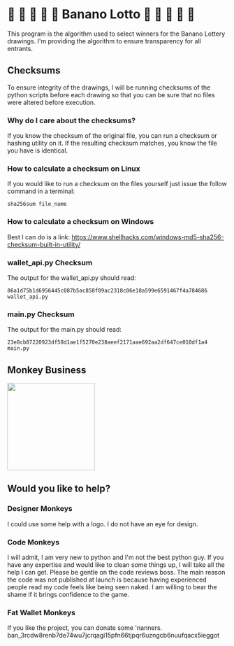 # :monkey: :banana: :monkey: :banana: :monkey: Banano Lotto :monkey: :banana: :monkey: :banana: :monkey:

This program is the algorithm used to select winners for the Banano Lottery drawings. I'm providing the algorithm to ensure transparency for all entrants.

## Checksums
To ensure integrity of the drawings, I will be running checksums of the python scripts before each drawing so that you can be sure that no files were altered before execution.

### Why do I care about the checksums?
If you know the checksum of the original file, you can run a checksum or hashing utility on it. If the resulting checksum matches, you know the file you have is identical.

### How to calculate a checksum on Linux
If you would like to run a checksum on the files yourself just issue the follow command in a terminal:

`sha256sum file_name`

### How to calculate a checksum on Windows
Best I can do is a link:
https://www.shellhacks.com/windows-md5-sha256-checksum-built-in-utility/

### wallet_api.py Checksum
The output for the wallet_api.py should read:

`86a1d75b1d6956445c087b5ac858f89ac2318c06e18a599e6591467f4a784686  wallet_api.py`

### main.py Checksum
The output for the main.py should read:

`23e8cb87220923df58d1ae1f5270e238aeef2171aae692aa2df647ce010df1a4  main.py`

## Monkey Business

<img src="https://pbs.twimg.com/profile_images/1366434286904225792/mDWj6Vsk_400x400.jpg" width=200>


## Would you like to help?
### Designer Monkeys
I could use some help with a logo. I do not have an eye for design.

### Code Monkeys
I will admit, I am very new to python and I'm not the best python guy. If you have any expertise and would like to clean some things up, I will take all the help I can get. Please be gentle on the code reviews boss. The main reason the code was not published at launch is because having experienced people read my code feels like being seen naked. I am willing to bear the shame if it brings confidence to the game.

### Fat Wallet Monkeys
If you like the project, you can donate some 'nanners.
ban_3rcdw8renb7de74wu7jcrqagi15pfn66tjpqr6uzngcb6nuufqacx5ieggot
